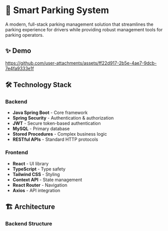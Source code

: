 # 🚗 Smart Parking System

A modern, full-stack parking management solution that streamlines the parking experience for drivers while providing robust management tools for parking operators.

## ✨ Demo

https://github.com/user-attachments/assets/ff22d917-2b5e-4ae7-9dcb-7e4fa9333e1f


## 🛠 Technology Stack

### Backend

- **Java Spring Boot** - Core framework
- **Spring Security** - Authentication & authorization
- **JWT** - Secure token-based authentication
- **MySQL** - Primary database
- **Stored Procedures** - Complex business logic
- **RESTful APIs** - Standard HTTP protocols

### Frontend

- **React** - UI library
- **TypeScript** - Type safety
- **Tailwind CSS** - Styling
- **Context API** - State management
- **React Router** - Navigation
- **Axios** - API integration

## 🏗 Architecture

### Backend Structure
